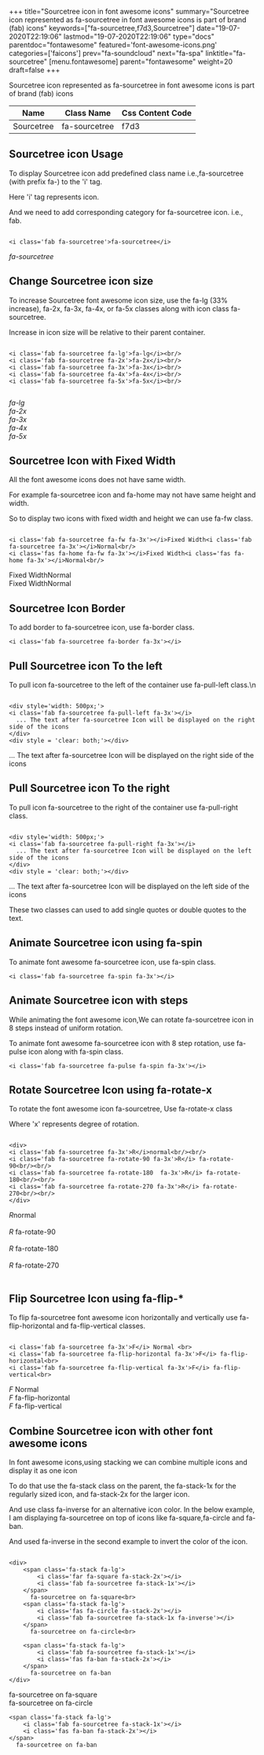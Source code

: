 +++
title="Sourcetree icon in font awesome icons"
summary="Sourcetree icon represented as fa-sourcetree in font awesome icons is part of brand (fab) icons"
keywords=["fa-sourcetree,f7d3,Sourcetree"]
date="19-07-2020T22:19:06"
lastmod="19-07-2020T22:19:06"
type="docs"
parentdoc="fontawesome"
featured='font-awesome-icons.png'
categories=['faicons']
prev="fa-soundcloud"
next="fa-spa"
linktitle="fa-sourcetree"
[menu.fontawesome]
parent="fontawesome"
weight=20
draft=false
+++


Sourcetree icon represented as fa-sourcetree in font awesome icons is part of brand (fab) icons

<div class='table-responsive'><table class='table'><thead><tr><th>Name</th><th>Class Name</th><th>Css Content Code</th></tr></thead><tbody><tr><td>Sourcetree</td><td>fa-sourcetree</td><td>f7d3</td></tr></tbody></table></div>



## Sourcetree icon Usage

To display Sourcetree icon add predefined class name i.e.,fa-sourcetree (with prefix fa-) to the 'i' tag.

Here 'i' tag represents icon.

And we need to add corresponding category for fa-sourcetree icon. i.e., fab.


```

<i class='fab fa-sourcetree'>fa-sourcetree</i>
```

<i class='fab fa-sourcetree'>fa-sourcetree</i>




## Change Sourcetree icon size
To increase Sourcetree font awesome icon size, use the fa-lg (33% increase), fa-2x, fa-3x, fa-4x, or fa-5x classes along with icon class fa-sourcetree.

Increase in icon size will be relative to their parent container. 

```

<i class='fab fa-sourcetree fa-lg'>fa-lg</i><br/>
<i class='fab fa-sourcetree fa-2x'>fa-2x</i><br/>
<i class='fab fa-sourcetree fa-3x'>fa-3x</i><br/>
<i class='fab fa-sourcetree fa-4x'>fa-4x</i><br/>
<i class='fab fa-sourcetree fa-5x'>fa-5x</i><br/>
            
```

<i class='fab fa-sourcetree fa-lg'>fa-lg</i><br/>
<i class='fab fa-sourcetree fa-2x'>fa-2x</i><br/>
<i class='fab fa-sourcetree fa-3x'>fa-3x</i><br/>
<i class='fab fa-sourcetree fa-4x'>fa-4x</i><br/>
<i class='fab fa-sourcetree fa-5x'>fa-5x</i><br/>
            



## Sourcetree Icon with Fixed Width 

All the font awesome icons does not have same width.

For example fa-sourcetree icon and fa-home may not have same height and width.

So to display two icons with fixed width and height we can use fa-fw class.


```

<i class='fab fa-sourcetree fa-fw fa-3x'></i>Fixed Width<i class='fab fa-sourcetree fa-3x'></i>Normal<br/>
<i class='fas fa-home fa-fw fa-3x'></i>Fixed Width<i class='fas fa-home fa-3x'></i>Normal<br/>
```

<i class='fab fa-sourcetree fa-fw fa-3x'></i>Fixed Width<i class='fab fa-sourcetree fa-3x'></i>Normal<br/>
<i class='fas fa-home fa-fw fa-3x'></i>Fixed Width<i class='fas fa-home fa-3x'></i>Normal<br/>



## Sourcetree Icon Border 

To add border to fa-sourcetree icon, use fa-border class.


```
<i class='fab fa-sourcetree fa-border fa-3x'></i>

```
<i class='fab fa-sourcetree fa-border fa-3x'></i>





## Pull Sourcetree icon To the left

To pull icon fa-sourcetree to the left of the container use fa-pull-left class.\n

```

<div style='width: 500px;'>
<i class='fab fa-sourcetree fa-pull-left fa-3x'></i>
  ... The text after fa-sourcetree Icon will be displayed on the right side of the icons
</div>
<div style = 'clear: both;'></div>
```

<div style='width: 500px;'>
<i class='fab fa-sourcetree fa-pull-left fa-3x'></i>
  ... The text after fa-sourcetree Icon will be displayed on the right side of the icons
</div>
<div style = 'clear: both;'></div>




## Pull Sourcetree icon To the right
To pull icon fa-sourcetree to the right of the container use fa-pull-right class.

```

<div style='width: 500px;'>
<i class='fab fa-sourcetree fa-pull-right fa-3x'></i>
  ... The text after fa-sourcetree Icon will be displayed on the left side of the icons
</div>
<div style = 'clear: both;'></div>
```

<div style='width: 500px;'>
<i class='fab fa-sourcetree fa-pull-right fa-3x'></i>
  ... The text after fa-sourcetree Icon will be displayed on the left side of the icons
</div>
<div style = 'clear: both;'></div>

These two classes can used to add single quotes or double quotes to the text.


## Animate Sourcetree icon using fa-spin
To animate font awesome fa-sourcetree icon, use fa-spin class.

```
<i class='fab fa-sourcetree fa-spin fa-3x'></i>
```
<i class='fab fa-sourcetree fa-spin fa-3x'></i>




## Animate Sourcetree icon with steps
While animating the font awesome icon,We can rotate fa-sourcetree icon in 8 steps instead of uniform rotation.

To animate font awesome fa-sourcetree icon with 8 step rotation, use fa-pulse icon along with fa-spin class.


```
<i class='fab fa-sourcetree fa-pulse fa-spin fa-3x'></i>

```
<i class='fab fa-sourcetree fa-pulse fa-spin fa-3x'></i>





## Rotate Sourcetree Icon using fa-rotate-x
To rotate the font awesome icon fa-sourcetree, Use fa-rotate-x class

Where 'x' represents degree of rotation.


```

<div>
<i class='fab fa-sourcetree fa-3x'>R</i>normal<br/><br/>
<i class='fab fa-sourcetree fa-rotate-90 fa-3x'>R</i> fa-rotate-90<br/><br/> 
<i class='fab fa-sourcetree fa-rotate-180  fa-3x'>R</i> fa-rotate-180<br/><br/> 
<i class='fab fa-sourcetree fa-rotate-270 fa-3x'>R</i> fa-rotate-270<br/><br/>
</div>
```

<div>
<i class='fab fa-sourcetree fa-3x'>R</i>normal<br/><br/>
<i class='fab fa-sourcetree fa-rotate-90 fa-3x'>R</i> fa-rotate-90<br/><br/> 
<i class='fab fa-sourcetree fa-rotate-180  fa-3x'>R</i> fa-rotate-180<br/><br/> 
<i class='fab fa-sourcetree fa-rotate-270 fa-3x'>R</i> fa-rotate-270<br/><br/>
</div>




## Flip Sourcetree Icon using fa-flip-*
To flip fa-sourcetree font awesome icon horizontally and vertically use fa-flip-horizontal and fa-flip-vertical classes. 

```

<i class='fab fa-sourcetree fa-3x'>F</i> Normal <br>
<i class='fab fa-sourcetree fa-flip-horizontal fa-3x'>F</i> fa-flip-horizontal<br>
<i class='fab fa-sourcetree fa-flip-vertical fa-3x'>F</i> fa-flip-vertical<br>
```

<i class='fab fa-sourcetree fa-3x'>F</i> Normal <br>
<i class='fab fa-sourcetree fa-flip-horizontal fa-3x'>F</i> fa-flip-horizontal<br>
<i class='fab fa-sourcetree fa-flip-vertical fa-3x'>F</i> fa-flip-vertical<br>




## Combine Sourcetree icon with other font awesome icons
In font awesome icons,using stacking we can combine multiple icons and display it as one icon 

To do that use the fa-stack class on the parent, the fa-stack-1x for the regularly sized icon, and fa-stack-2x for the larger icon.

And use class fa-inverse for an alternative icon color. 
In the below example, I am displaying fa-sourcetree on top of icons like fa-square,fa-circle and fa-ban.

And used fa-inverse in the second example to invert the color of the icon.

```

<div>
    <span class='fa-stack fa-lg'>
        <i class='far fa-square fa-stack-2x'></i>
        <i class='fab fa-sourcetree fa-stack-1x'></i>
    </span>
      fa-sourcetree on fa-square<br>
    <span class='fa-stack fa-lg'>
        <i class='fas fa-circle fa-stack-2x'></i>
        <i class='fab fa-sourcetree fa-stack-1x fa-inverse'></i>
    </span>
      fa-sourcetree on fa-circle<br>

    <span class='fa-stack fa-lg'>
        <i class='fab fa-sourcetree fa-stack-1x'></i>
        <i class='fas fa-ban fa-stack-2x'></i>
    </span>
      fa-sourcetree on fa-ban
</div>
```

<div>
    <span class='fa-stack fa-lg'>
        <i class='far fa-square fa-stack-2x'></i>
        <i class='fab fa-sourcetree fa-stack-1x'></i>
    </span>
      fa-sourcetree on fa-square<br>
    <span class='fa-stack fa-lg'>
        <i class='fas fa-circle fa-stack-2x'></i>
        <i class='fab fa-sourcetree fa-stack-1x fa-inverse'></i>
    </span>
      fa-sourcetree on fa-circle<br>

    <span class='fa-stack fa-lg'>
        <i class='fab fa-sourcetree fa-stack-1x'></i>
        <i class='fas fa-ban fa-stack-2x'></i>
    </span>
      fa-sourcetree on fa-ban
</div>






